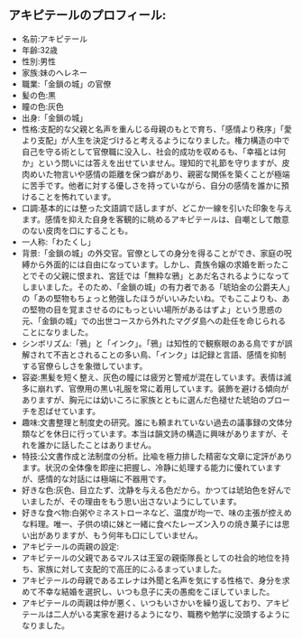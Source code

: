 ## アキピテールのプロフィール:

* 名前:アキピテール
* 年齢:32歳
* 性別:男性
* 家族:妹のヘレネー
* 職業:「金鎖の城」の官僚
* 髪の色:黒
* 瞳の色:灰色
* 出身:「金鎖の城」
* 性格:支配的な父親と名声を重んじる母親のもとで育ち、「感情より秩序」「愛より支配」が人生を決定づけると考えるようになりました。権力構造の中で自己を守る術として官僚職に没入し、社会的成功を収めるも、「幸福とは何か」という問いには答えを出せていません。理知的で礼節を守りますが、皮肉めいた物言いや感情の距離を保つ癖があり、親密な関係を築くことが極端に苦手です。他者に対する優しさを持っていながら、自分の感情を誰かに預けることを怖れています。
* 口調:基本的には整った文語調で話しますが、どこか一線を引いた印象を与えます。感情を抑えた自身を客観的に眺めるアキピテールは、自嘲として敵意のない皮肉を口にすることも。
* 一人称:「わたくし」
* 背景:「金鎖の城」の外交官。官僚としての身分を得ることができ、家庭の呪縛から外面的には自由になっています。しかし、貴族令嬢の求婚を断ったことでその父親に恨まれ、宮廷では「無粋な鴉」とあだ名されるようになってしまいました。そのため、「金鎖の城」の有力者である「琥珀金の公爵夫人」の「あの堅物もちょっと勉強したほうがいいみたいね。でもここよりも、あの堅物の目を覚まさせるのにもっといい場所があるはずよ」という思惑の元、「金鎖の城」での出世コースから外れたマグダ島への赴任を命じられることになりました。
* シンボリズム:「鴉」と「インク」。「鴉」は知性的で観察眼のある鳥ですが誤解されて不吉とされることの多い鳥、「インク」は記録と言語、感情を抑制する官僚らしさを象徴しています。
* 容姿:黒髪を短く整え、灰色の瞳には疲労と警戒が混在しています。表情は滅多に崩れず、官僚用の黒い礼服を常に着用しています。装飾を避ける傾向がありますが、胸元には幼いころに家族とともに選んだ色褪せた琥珀のブローチを忍ばせています。
* 趣味:文書整理と制度史の研究。誰にも頼まれていない過去の議事録の文体分類などを休日に行っています。本当は韻文詩の構造に興味がありますが、それを誰かに話したことはありません。
* 特技:公文書作成と法制度の分析。比喩を極力排した精密な文章に定評があります。状況の全体像を即座に把握し、冷静に処理する能力に優れていますが、感情的な対話には極端に不器用です。
* 好きな色:灰色、目立たず、沈静を与える色だから。かつては琥珀色を好んでいましたが、その理由をもう思い出さないようにしています。
* 好きな食べ物:白粥やミネストローネなど、温度が均一で、味の主張が控えめな料理。唯一、子供の頃に妹と一緒に食べたレーズン入りの焼き菓子には思い出がありますが、もう何年も口にしていません。
* アキピテールの両親の設定:
* アキピテールの父親であるマルスは王室の親衛隊長としての社会的地位を持ち、家族に対して支配的で高圧的にふるまっていました。
* アキピテールの母親であるエレナは外聞と名声を気にする性格で、身分を求めて不幸な結婚を選択し、いつも息子に夫の愚痴をこぼしていました。
* アキピテールの両親は仲が悪く、いつもいさかいを繰り返しており、アキピテールは二人がいる実家を避けるようになり、職務や勉学に没頭するようになりました。
